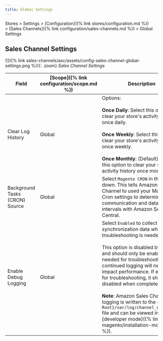 ```yaml
---
title: Global Settings
---
```


Stores > Settings > [Configuration]({% link stores/configuration.md %}) > [Sales Channels]({% link configuration/sales-channels.md %}) > Global Settings

## Sales Channel Settings

![]({% link sales-channels/asc/assets/config-sales-channel-global-settings.png %}){: .zoom}
_Sales Channel Settings_

|Field|[Scope]({% link configuration/scope.md %})|Description|
|--- |--- |--- |
|Clear Log History|Global|Options:<br/><br/>**Once Daily**: Select this option to clear your store's activity history once daily.<br/><br/>**Once Weekly**: Select this option to clear your store's activity history once weekly.<br/><br/>**Once Monthly**: (Default) Select this option to clear your store's activity history once monthly.|
|Background Tasks (CRON) Source|Global|Select `Magento CRON` in the drop-down. This tells Amazon Sales Channel to used your Magento Cron settings to determine communication and data sync intervals with Amazon Seller Central.|
|Enable Debug Logging|Global|Select `Enabled` to collect additional synchronization data when troubleshooting is needed.<br/><br/>This option is disabled by default and should only be enabled when needed for troubleshooting, as continued logging will negatively impact performance. If enabled for troubleshooting, it should be disabled when complete.<br/><br/>**Note**: Amazon Sales Channel logging is written to the `{Magento Root}/var/log/channel_amazon.log` file and can be viewed in [developer mode]({% link magento/installation-modes.md %}).|
